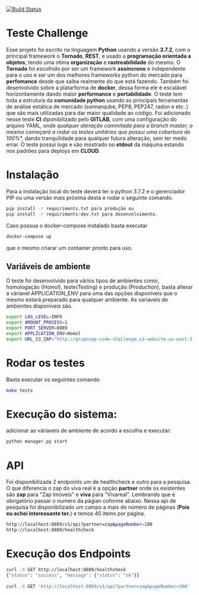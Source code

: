 [![Build Status](https://travis-ci.com/laerteallan/challange.svg?branch=master)](https://travis-ci.com/laerteallan/challange)
# Teste Challenge
Esse projeto foi escrito na linguagem **Python** usando a versão **3.7.2**, com o principal framework o **Tornado**, **REST**, e usado a **programação orientada a objetos**, tendo uma otima **organização** e **rastreabilidade** do mesmo. O **Tornado** foi escolhido por ser um framework **assíncrono** e independente para o uso e ser um dos melhores frameworks python do mercado  para **perfomance** desde que saiba realmente do que está fazendo. Também foi desenvolvido sobre a platarforma de **docker**, dessa forma ele é escalável horizontamente dando maior **performance** e **portabilidade**. O teste tem toda a estrutura da **comunidade python** usando as principais ferramentas de análise estática de mercado (sonnarqube, PEP8, PEP247, radon e etc..) que são mais utilizadas para dar maior qualidade ao código. Foi adicionado nesse teste **CI** diponibilizado pelo **GITLAB**, com uma configuração do arquivo YAML, onde **qualquer ateração commitada para a branch master, o mesmo começará a rodar os testes unitários* que possui uma cobertura de 100%**, dando tranquilidade para qualquer futura alteração, sem ter medo errar. O teste possui logs e são mostrado no **stdout** da máquina estando nos padrões para deploys em **CLOUD**.


# Instalação
Para a instalação local do teste deverá ter o python 3.7.2 e o gerenciador PIP ou uma versão mais próxima desta e rodar o seguinte comando.
```sh
pip install -r requiriments.txt para produção ou
pip install -r requiriments-dev.txt para desenvolvimento.
```
Caso possua o docker-compose instalado basta executar
```sh
docker-compose up
```
que o mesmo criarar um container pronto para uso.

## Variáveis de ambiente
O teste foi desenvolvido para vários tipos de ambientes como, homologação (Homol), teste(Testing) e produção (Production), basta alterar a váriavel APPLICATION_ENV para uma das opções disponiveis que o mesmo estará preparado para qualquer ambiente. As variaveis de ambientes disponiveis são.
```sh
export LOG_LEVEL=INFO
export AMOUNT_PROCESS=1
export PORT_SERVER=8889
export APPLICATION_ENV=Homol
export URL_S3_ZAP="http://grupozap-code-challenge.s3-website-us-east-1.amazonaws.com/sources/source-2.json"
```
# Rodar os testes
Basta executar os seguintes comando

```sh
make tests
```

# Execução do sistema:
adicionar as váriaveis de ambiente de acordo a escolha e executar:
```sh
python manager.py start
```

# API

Foi disponibilizada 2 endpoints um de healthcheck e outro para a pesquisa.
O que diferencia o zap do viva real é a opção **partner** onde os existentes são **zap** para "Zap Imóveis" e **viva** para  "Vivareal". Lembrando que é obrigatório passar o numero da págian coforme abaixo.
Nessa api de pesquisa foi disponibilizado um campo a mais de número de páginas (**Pois eu achei interessante ter.**) e temos 40 items por página.

```sh
http://localhost:8889/v1/api?partner=zap&pageNumber=100
http://localhost:8889/healthcheck
```

# Execução dos Endpoints


```sh
curl -X GET http://localhost:8889/healthcheck
{"status": "success", "message": {"status": "ok"}}
 
curl -X GET 'http://localhost:8889/v1/api?partner=zap&pageNumber=100'
 
```
